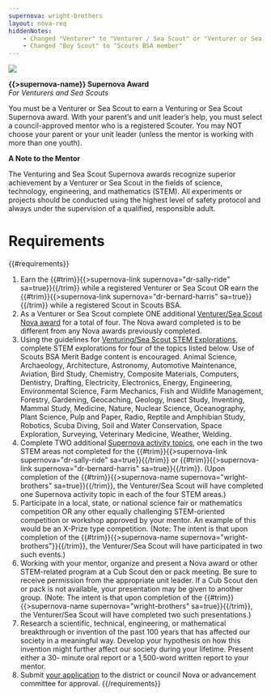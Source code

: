 ```yaml
---
supernova: wright-brothers
layout: nova-req
hiddenNotes:
    - Changed "Venturer" to "Venturer / Sea Scout" or "Venturer or Sea Scout" in most requirements
    - Changed "Boy Scout" to "Scouts BSA member"
---
```


<div class="D(f) Jc(spb) Fxd(rr)--_s Fxd(c)--s">
<div class="W(175px) Ta(c) Fxs(0) Mx(a)--s"><img src="{{supernova}}-award.jpg" class="W(100%) Mx(a) H(a)"></div>
<div>

**{{>supernova-name}} Supernova Award**<br />*For Venturers and Sea Scouts*

You must be a Venturer or Sea Scout to earn a Venturing or Sea Scout Supernova award. With your parent’s and unit leader’s help, you must select a council-approved mentor who is a registered Scouter. You may NOT choose your parent or your unit leader (unless the mentor is working with more than one youth).

**A Note to the Mentor**

The Venturing and Sea Scout Supernova awards recognize superior achievement by a Venturer or Sea Scout in the fields of science, technology, engineering, and mathematics (STEM). All experiments or projects should be conducted using the highest level of safety protocol and always under the supervision of a qualified, responsible adult.

</div></div>

# Requirements

{{#requirements}}
1. Earn the {{#trim}}{{>supernova-link supernova="dr-sally-ride" sa=true}}{{/trim}} while a registered Venturer or Sea Scout OR earn the {{#trim}}{{>supernova-link supernova="dr-bernard-harris" sa=true}}{{/trim}} while a registered Scout in Scouts BSA.
2. As a Venturer or Sea Scout complete ONE additional [Venturer/Sea Scout Nova award](../../venturing-and-sea-scouts/) for a total of four. The Nova award completed is to be different from any Nova awards previously completed.
3. Using the guidelines for [Venturing/Sea Scout STEM Explorations](../../explorations/), complete STEM explorations for four of the topics listed below. Use of Scouts BSA Merit Badge content is encouraged.
    Animal Science, Archaeology, Architecture, Astronomy, Automotive Maintenance, Aviation, Bird Study, Chemistry, Composite Materials, Computers, Dentistry, Drafting, Electricity, Electronics, Energy, Engineering, Environmental Science, Farm Mechanics, Fish and Wildlife Management, Forestry, Gardening, Geocaching, Geology, Insect Study, Inventing, Mammal Study, Medicine, Nature, Nuclear Science, Oceanography, Plant Science, Pulp and Paper, Radio, Reptile and Amphibian Study, Robotics, Scuba Diving, Soil and Water Conservation, Space Exploration, Surveying, Veterinary Medicine, Weather, Welding.
4. Complete TWO additional [Supernova activity topics](../activity-topics/), one each in the two STEM areas not completed for the {{#trim}}{{>supernova-link supernova="dr-sally-ride" sa=true}}{{/trim}} or {{#trim}}{{>supernova-link supernova="dr-bernard-harris" sa=true}}{{/trim}}.  (Upon completion of the {{#trim}}{{>supernova-name supernova="wright-brothers" sa=true}}{{/trim}}, the Venturer/Sea Scout will have completed one Supernova activity topic in each of the four STEM areas.)
5. Participate in a local, state, or national science fair or mathematics competition OR any other equally challenging STEM-oriented competition or workshop approved by your mentor. An example of this would be an X-Prize type competition. (Note: The intent is that upon completion of the {{#trim}}{{>supernova-name supernova="wright-brothers"}}{{/trim}}, the Venturer/Sea Scout will have participated in two such events.)
6. Working with your mentor, organize and present a Nova award or other STEM-related program at a Cub Scout den or pack meeting. Be sure to receive permission from the appropriate unit leader. If a Cub Scout den or pack is not available, your presentation may be given to another group. (Note: The intent is that upon completion of the {{#trim}}{{>supernova-name supernova="wright-brothers" sa=true}}{{/trim}}, the Venturer/Sea Scout will have completed two such presentations.)
7. Research a scientific, technical, engineering, or mathematical breakthrough or invention of the past 100 years that has affected our society in a meaningful way. Develop your hypothesis on how this invention might further affect our society during your lifetime. Present either a 30- minute oral report or a 1,500-word written report to your mentor.
8. Submit [your application](../award-application.pdf) to the district or council Nova or advancement committee for approval.
{{/requirements}}
